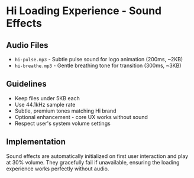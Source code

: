 # Hi Loading Experience - Sound Effects

## Audio Files

- `hi-pulse.mp3` - Subtle pulse sound for logo animation (200ms, ~2KB)
- `hi-breathe.mp3` - Gentle breathing tone for transition (300ms, ~3KB)

## Guidelines

- Keep files under 5KB each
- Use 44.1kHz sample rate
- Subtle, premium tones matching Hi brand
- Optional enhancement - core UX works without sound
- Respect user's system volume settings

## Implementation

Sound effects are automatically initialized on first user interaction and play at 30% volume. They gracefully fail if unavailable, ensuring the loading experience works perfectly without audio.